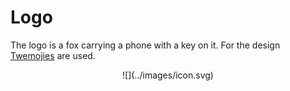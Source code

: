 # Logo

The logo is a fox carrying a phone with a key on it.
For the design [Twemojies](https://twemoji.twitter.com/) are used.

<center markdown>
![](../images/icon.svg)
</center>